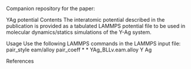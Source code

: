 Companion repository for the paper:



YAg potential
Contents
The interatomic potential described in the publication is provided as a tabulated LAMMPS potential file to be used in molecular dynamics/statics simulations of the Y-Ag system.

Usage
Use the following LAMMPS commands in the LAMMPS input file:
        pair_style eam/alloy
        pair_coeff * * YAg_BLLv.eam.alloy Y Ag
    
References
